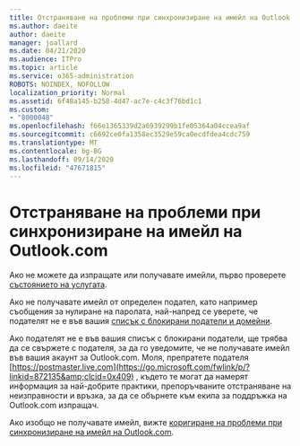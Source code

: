 ```yaml
---
title: Отстраняване на проблеми при синхронизиране на имейл на Outlook.com
ms.author: daeite
author: daeite
manager: joallard
ms.date: 04/21/2020
ms.audience: ITPro
ms.topic: article
ms.service: o365-administration
ROBOTS: NOINDEX, NOFOLLOW
localization_priority: Normal
ms.assetid: 6f48a145-b258-4d47-ac7e-c4c3f76bd1c1
ms.custom:
- "8000048"
ms.openlocfilehash: f66e1365339d2a6939299b1fe05364a04ccea9af
ms.sourcegitcommit: c6692ce0fa1358ec3529e59ca0ecdfdea4cdc759
ms.translationtype: MT
ms.contentlocale: bg-BG
ms.lasthandoff: 09/14/2020
ms.locfileid: "47671815"
---
```

# <a name="fix-outlookcom-email-sync-issues"></a>Отстраняване на проблеми при синхронизиране на имейл на Outlook.com

Ако не можете да изпращате или получавате имейли, първо проверете [състоянието на услугата](https://go.microsoft.com/fwlink/p/?linkid=837482&amp;clcid=0x409).
  
Ако не получавате имейл от определен подател, като например съобщения за нулиране на паролата, най-напред се уверете, че подателят не е във вашия [списък с блокирани податели и домейни](https://outlook.live.com/mail/options/mail/junkEmail/blockedSendersAndDomains).
  
Ако подателят не е във вашия списък с блокирани податели, ще трябва да се свържете с подателя, за да го уведомите, че не получавате имейл във вашия акаунт за Outlook.com. Моля, препратете подателя [https://postmaster.live.com](https://go.microsoft.com/fwlink/p/?linkid=872135&amp;clcid=0x409) , където те могат да намерят информация за най-добрите практики, препоръчваните отстраняване на неизправности и връзка, за да се обърнете към екипа за поддръжка на Outlook.com изпращач.
  
Ако изобщо не получавате имейл, вижте [коригиране на проблеми при синхронизиране на имейл на Outlook.com](https://support.office.com/article/d39e3341-8d79-4bf1-b3c7-ded602233642?wt.mc_id=Office_Outlook_com_Alchemy).